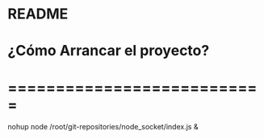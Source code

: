 # README #

# ¿Cómo Arrancar el proyecto?
# ===========================

nohup node /root/git-repositories/node_socket/index.js &
